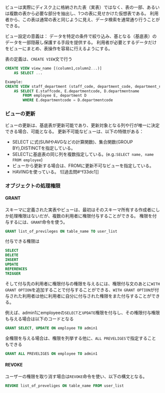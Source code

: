 ビューは実際にディスク上に格納された表（実表）ではなく、表の一部、あるいは複数の表から必要な部分を抽出し、1つの表に見せかけた仮想表である。
利用者から、この表は通常の表と同じように見え、データ検索を通常通り行うことができる。

ビュー設定の意義は：
データを特定の条件で絞り込み、基となる（基底表）のデータを一部隠蔽し保護する手段を提供する。
利用者が必要とするデータだけをビューにまとめ、表操作を容易に行えるようにする。

表の定義は、`CREATE VIEW`文で行う
```SQL
CREATE VIEW view_name [(column1,column2...)]
	AS SELECT ...

Example:
CREATE VIEW staff_department (staff_code, department_code, department_name)
	AS SELECT E.staffcode, E.departmentcode, D.departmentname
		FROM employee E, department D
		WHERE E.departmentcode = D.departmentcode
```

### ビューの更新
ビューの更新は、基底表が更新可能であり、更新対象となる列や行が唯一に決定できる場合、可能となる。
更新不可能なビューは、以下の特徴がある：
- SELECT に式(SUMやAVGなどの計算関数)、集合関数(GROUP BY),DISTINCTを指定している。
- SELECTに基底表の同じ列を複数指定している。(e.g.:`SELECT name, name FROM employee`)
- ビューから更新する場合は、FROMに更新不可なビューを指定している。
- HAVINGを使っている。
![[過去問#^f33dc1]]

### オブジェクトの処理権限

#### GRANT
スキーマに定義された実表やビューは、最初はそのスキーマ所有する作成者にしか処理権限はないだが、複数の利用者に権限付与することができる。
権限を付与するには、`GRANT`命令を使う。
```SQL
GRANT list_of_previleges ON table_name TO user_list
```
付与できる権限は
```SQL
SELECT
DELETE
INSERT
UPDATE
REFERENCES
TRIGGER
```
そして付与先の利用者に権限付与の権限を与えるには、権限付与文のあとに`WITH GRANT OPTION`を追加することで付与することができる、`WITH GRANT OPTION`が付与された利用者は他に利用者に自分に付与された権限をまた付与することができる。

例えば、admin1にemployeeの`SELECT`と`UPDATE`権限を付与し、その権限付与権限も与える場合は以下のコードとなる
```SQL
GRANT SELECT, UPDATE ON employee TO admin1
```
全権限を与える場合は、権限を列挙する他に、`ALL PREVELIGES`で指定することもできる
```SQL
GRANT ALL PREVELIGES ON employee TO admin1
```
#### REVOKE
ユーザーの権限を取り消す場合は`REVOKE`命令を使い、以下の構文となる。
```SQL
REVOKE list_of_preveliges ON table_name FROM user_list
```